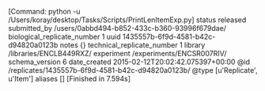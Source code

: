 [Command: python -u /Users/koray/desktop/Tasks/Scripts/PrintLenItemExp.py]
status 	released
submitted_by 	/users/0abbd494-b852-433c-b360-93996f679dae/
biological_replicate_number 	1
uuid 	1435557b-6f9d-4581-b42c-d94820a0123b
notes 	{}
technical_replicate_number 	1
library 	/libraries/ENCLB449RXZ/
experiment 	/experiments/ENCSR007RIV/
schema_version 	6
date_created 	2015-02-12T20:02:42.075397+00:00
@id 	/replicates/1435557b-6f9d-4581-b42c-d94820a0123b/
@type 	[u'Replicate', u'Item']
aliases 	[]
[Finished in 7.594s]
